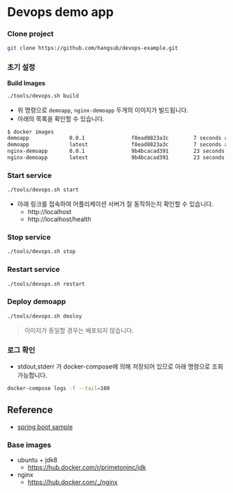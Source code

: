 # Devops demo app

### Clone project
```bash
git clone https://github.com/hangsub/devops-example.git
```

### 초기 설정
**Build Images**
```bash
./tools/devops.sh build
```
- 위 명령으로 `demoapp`, `nginx-demoapp` 두개의 이미지가 빌드됩니다.
- 아래의 목록을 확인할 수 있습니다.
```bash
$ docker images
demoapp             0.0.1               f8ead8823a3c        7 seconds ago       676MB
demoapp             latest              f8ead8823a3c        7 seconds ago       676MB
nginx-demoapp       0.0.1               9b4bcacad391        23 seconds ago      109MB
nginx-demoapp       latest              9b4bcacad391        23 seconds ago      109MB
```

### Start service
```bash
./tools/devops.sh start
```
- 아래 링크를 접속하여 어플리케이션 서버가 잘 동작하는지 확인할 수 있습니다.
  - http://localhost
  - http://localhost/health

### Stop service
```bash
./tools/devops.sh stop
```

### Restart service
```bash
./tools/devops.sh restart
```

### Deploy demoapp
```bash
./tools/devops.sh deoloy
```
> 이미지가 동일할 경우는 배포되지 않습니다.

### 로그 확인
- stdout,stderr 가 docker-compose에 의해 저장되어 있므로 아래 명령으로 조회 가능합니다.
```bash
docker-compose logs -f --tail=100
```

## Reference
- [spring boot sample](https://github.com/spring-projects/spring-boot/tree/v2.0.2.RELEASE/spring-boot-samples/spring-boot-sample-web-ui)
### Base images
- ubuntu + jdk8
  - https://hub.docker.com/r/primetoninc/jdk
- nginx
  - https://hub.docker.com/_/nginx